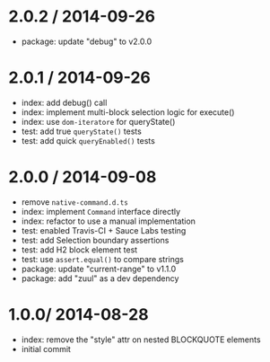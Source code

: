 
2.0.2 / 2014-09-26
==================

 * package: update "debug" to v2.0.0

2.0.1 / 2014-09-26
==================

 * index: add debug() call
 * index: implement multi-block selection logic for execute()
 * index: use `dom-iteratore` for queryState()
 * test: add true `queryState()` tests
 * test: add quick `queryEnabled()` tests

2.0.0 / 2014-09-08
==================

 * remove `native-command.d.ts`
 * index: implement `Command` interface directly
 * index: refactor to use a manual implementation
 * test: enabled Travis-CI + Sauce Labs testing
 * test: add Selection boundary assertions
 * test: add H2 block element test
 * test: use `assert.equal()` to compare strings
 * package: update "current-range" to v1.1.0
 * package: add "zuul" as a dev dependency

1.0.0/ 2014-08-28
==================

 * index: remove the "style" attr on nested BLOCKQUOTE elements
 * initial commit
